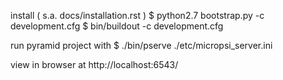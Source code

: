 install ( s.a. docs/installation.rst )
  $ python2.7 bootstrap.py -c development.cfg
  $ bin/buildout -c development.cfg

run pyramid project with 
  $ ./bin/pserve ./etc/micropsi_server.ini

view in browser at http://localhost:6543/
